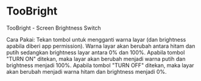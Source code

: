 # TooBright
TooBright - Screen Brightness Switch

Cara Pakai:
Tekan tombol untuk mengganti warna layar (dan brightness apabila diberi app permission).
Warna layar akan berubah antara hitam dan putih sedangkan brightness layar antara 0% dan 100%.
Apabila tombol "TURN ON" ditekan, maka layar akan berubah menjadi warna putih dan brightness menjadi 100%.
Apabila tombol "TURN OFF" ditekan, maka layar akan berubah menjadi warna hitam dan brightness menjadi 0%.
